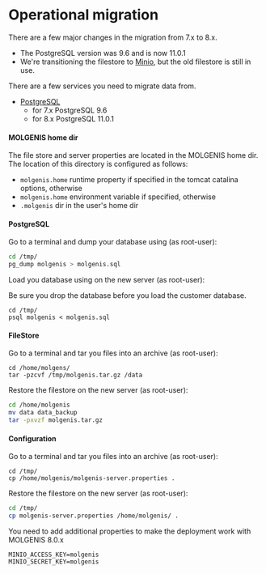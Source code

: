 # Operational migration
There are a few major changes in the migration from 7.x to 8.x.
- The PostgreSQL version was 9.6 and is now 11.0.1
- We're transitioning the filestore to [Minio](https://min.io/), but the old filestore is still in use.

There are a few services you need to migrate data from.

- [PostgreSQL](#postgresql)
  - for 7.x PostgreSQL 9.6
  - for 8.x PostgreSQL 11.0.1
  
#### MOLGENIS home dir
The file store and server properties are located in the MOLGENIS home dir.
The location of this directory is configured as follows:
- `molgenis.home` runtime property if specified in the tomcat catalina options, otherwise
- `molgenis.home` environment variable if specified, otherwise
- `.molgenis` dir in the user's home dir
  
#### PostgreSQL
Go to a terminal and dump your database using (as root-user):

```bash
cd /tmp/
pg_dump molgenis > molgenis.sql
```

Load you database using on the new server (as root-user):

Be sure you drop the database before you load the customer database.

```
cd /tmp/
psql molgenis < molgenis.sql
```

#### FileStore
Go to a terminal and tar you files into an archive (as root-user):

```
cd /home/molgens/
tar -pzcvf /tmp/molgenis.tar.gz /data
```

Restore the filestore on the new server (as root-user):

```bash
cd /home/molgenis
mv data data_backup
tar -pxvzf molgenis.tar.gz
```

#### Configuration
Go to a terminal and tar you files into an archive (as root-user):

```
cd /tmp/
cp /home/molgenis/molgenis-server.properties .
```

Restore the filestore on the new server (as root-user):

```bash
cd /tmp/
cp molgenis-server.properties /home/molgenis/ .
```

You need to add additional properties to make the deployment work with MOLGENIS 8.0.x

```
MINIO_ACCESS_KEY=molgenis
MINIO_SECRET_KEY=molgenis
```
